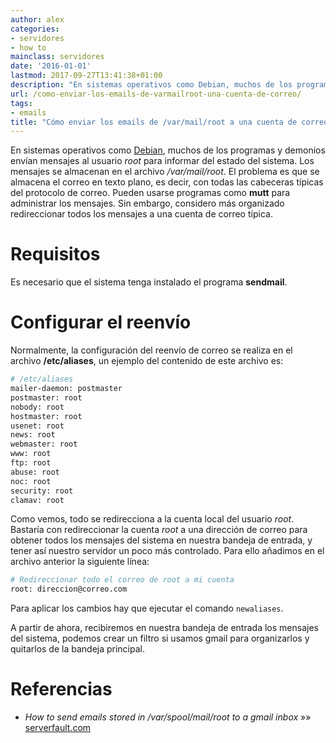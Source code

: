 ```yaml
---
author: alex
categories:
- servidores
- how to
mainclass: servidores
date: '2016-01-01'
lastmod: 2017-09-27T13:41:38+01:00
description: "En sistemas operativos como Debian, muchos de los programas y demonios  envían mensajes al usuario root para informar del estado del sistema. Los mensajes  se almacenan en el archivo /var/mail/root. El problema es que se almacena el correo  en texto plano, es decir, con todas las cabeceras típicas del protocolo de correo.  Pueden usarse programas como mutt para administrar los mensajes. Sin embargo, considero  más organizado redireccionar todos los mensajes a una cuenta de correo típica."
url: /como-enviar-los-emails-de-varmailroot-una-cuenta-de-correo/
tags:
- emails
title: "Cómo enviar los emails de /var/mail/root a una cuenta de correo"
---
```


En sistemas operativos como <a href="/tags/debian">Debian</a>, muchos de los programas y demonios envían mensajes al usuario _root_ para informar del estado del sistema. Los mensajes se almacenan en el archivo _/var/mail/root_. El problema es que se almacena el correo en texto plano, es decir, con todas las cabeceras típicas del protocolo de correo. Pueden usarse programas como __mutt__ para administrar los mensajes. Sin embargo, considero más organizado redireccionar todos los mensajes a una cuenta de correo típica.

<!--more--><!--ad-->

# Requisitos

Es necesario que el sistema tenga instalado el programa **sendmail**.

# Configurar el reenvío

Normalmente, la configuración del reenvío de correo se realiza en el archivo **/etc/aliases**, un ejemplo del contenido de este archivo es:

```bash
# /etc/aliases
mailer-daemon: postmaster
postmaster: root
nobody: root
hostmaster: root
usenet: root
news: root
webmaster: root
www: root
ftp: root
abuse: root
noc: root
security: root
clamav: root
```

Como vemos, todo se redirecciona a la cuenta local del usuario *root*. Bastaría con redireccionar la cuenta *root* a una dirección de correo para obtener todos los mensajes del sistema en nuestra bandeja de entrada, y tener así nuestro servidor un poco más controlado. Para ello añadimos en el archivo anterior la siguiente línea:

```bash
# Redireccionar todo el correo de root a mi cuenta
root: direccion@correo.com
```

Para aplicar los cambios hay que ejecutar el comando `newaliases`.

A partir de ahora, recibiremos en nuestra bandeja de entrada los mensajes del sistema, podemos crear un filtro si usamos gmail para organizarlos y quitarlos de la bandeja principal.

# Referencias

- *How to send emails stored in /var/spool/mail/root to a gmail inbox* »» <a href="http://serverfault.com/questions/554922/how-to-send-emails-stored-in-var-spool-mail-root-to-a-gmail-inboxbr/" target="_blank">serverfault.com</a>
